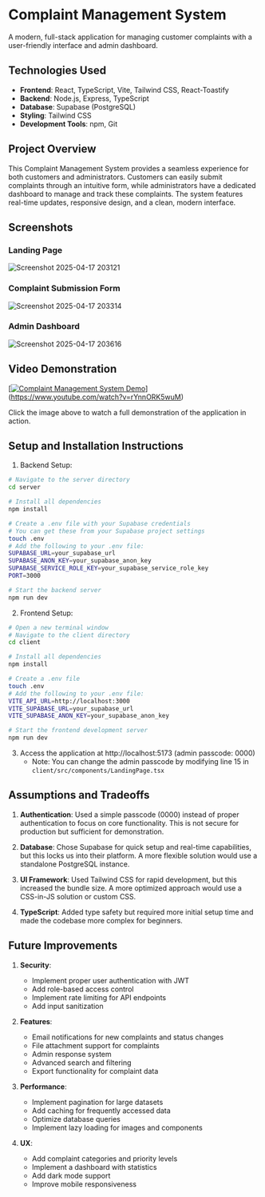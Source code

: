 # Complaint Management System

A modern, full-stack application for managing customer complaints with a user-friendly interface and admin dashboard.

## Technologies Used

- **Frontend**: React, TypeScript, Vite, Tailwind CSS, React-Toastify
- **Backend**: Node.js, Express, TypeScript
- **Database**: Supabase (PostgreSQL)
- **Styling**: Tailwind CSS
- **Development Tools**: npm, Git

## Project Overview

This Complaint Management System provides a seamless experience for both customers and administrators. Customers can easily submit complaints through an intuitive form, while administrators have a dedicated dashboard to manage and track these complaints. The system features real-time updates, responsive design, and a clean, modern interface.

## Screenshots

### Landing Page
![Screenshot 2025-04-17 203121](https://github.com/user-attachments/assets/4b750900-8305-4e95-920c-0e50c0ff2e41)


### Complaint Submission Form
![Screenshot 2025-04-17 203314](https://github.com/user-attachments/assets/88c34942-1564-4b8e-84a0-1833cf1cf49c)


### Admin Dashboard
![Screenshot 2025-04-17 203616](https://github.com/user-attachments/assets/7c8865ae-0bca-4362-b1cb-1cbb1dd08ffe)

## Video Demonstration

[[![Complaint Management System Demo](https://img.youtube.com/vi/YOUR_VIDEO_ID/0.jpg)](https://www.youtube.com/watch?v=YOUR_VIDEO_ID)](https://www.youtube.com/watch?v=rYnnORK5wuM)

Click the image above to watch a full demonstration of the application in action.




## Setup and Installation Instructions

1. Backend Setup:
```bash
# Navigate to the server directory
cd server

# Install all dependencies
npm install

# Create a .env file with your Supabase credentials
# You can get these from your Supabase project settings
touch .env
# Add the following to your .env file:
SUPABASE_URL=your_supabase_url
SUPABASE_ANON_KEY=your_supabase_anon_key
SUPABASE_SERVICE_ROLE_KEY=your_supabase_service_role_key
PORT=3000

# Start the backend server
npm run dev
```

2. Frontend Setup:
```bash
# Open a new terminal window
# Navigate to the client directory
cd client

# Install all dependencies
npm install

# Create a .env file
touch .env
# Add the following to your .env file:
VITE_API_URL=http://localhost:3000
VITE_SUPABASE_URL=your_supabase_url
VITE_SUPABASE_ANON_KEY=your_supabase_anon_key

# Start the frontend development server
npm run dev
```

3. Access the application at http://localhost:5173 (admin passcode: 0000)
   - Note: You can change the admin passcode by modifying line 15 in `client/src/components/LandingPage.tsx`

## Assumptions and Tradeoffs

1. **Authentication**: Used a simple passcode (0000) instead of proper authentication to focus on core functionality. This is not secure for production but sufficient for demonstration.

2. **Database**: Chose Supabase for quick setup and real-time capabilities, but this locks us into their platform. A more flexible solution would use a standalone PostgreSQL instance.

3. **UI Framework**: Used Tailwind CSS for rapid development, but this increased the bundle size. A more optimized approach would use a CSS-in-JS solution or custom CSS.

4. **TypeScript**: Added type safety but required more initial setup time and made the codebase more complex for beginners.

## Future Improvements

1. **Security**:
   - Implement proper user authentication with JWT
   - Add role-based access control
   - Implement rate limiting for API endpoints
   - Add input sanitization

2. **Features**:
   - Email notifications for new complaints and status changes
   - File attachment support for complaints
   - Admin response system
   - Advanced search and filtering
   - Export functionality for complaint data

3. **Performance**:
   - Implement pagination for large datasets
   - Add caching for frequently accessed data
   - Optimize database queries
   - Implement lazy loading for images and components

4. **UX**:
   - Add complaint categories and priority levels
   - Implement a dashboard with statistics
   - Add dark mode support
   - Improve mobile responsiveness

